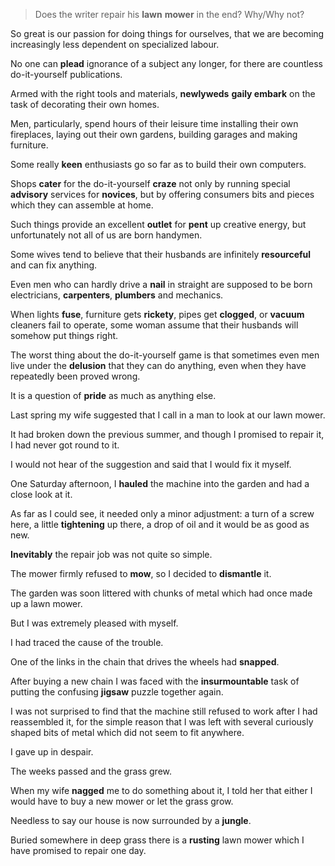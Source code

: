 > Does the writer repair his **lawn** **mower** in the end? Why/Why not?



So great is our passion for doing things for ourselves, that we are becoming increasingly less dependent on specialized labour.

No one can **plead** ignorance of a subject any longer, for there are countless do-it-yourself publications.

Armed with the right tools and materials, **newlyweds** **gaily embark** on the task of decorating their own homes.

Men, particularly, spend hours of their leisure time installing their own fireplaces, laying out their own gardens, building garages and making furniture.

Some really **keen** enthusiasts go so far as to build their own computers.

Shops **cater** for the do-it-yourself **craze** not only by running special **advisory** services for **novices**, but by offering consumers bits and pieces which they can assemble at home.

Such things provide an excellent **outlet** for **pent** up creative energy, but unfortunately not all of us are born handymen.



Some wives tend to believe that their husbands are infinitely **resourceful** and can fix anything.

Even men who can hardly drive a **nail** in straight are supposed to be born electricians, **carpenters**, **plumbers** and mechanics.

When lights **fuse**, furniture gets **rickety**, pipes get **clogged**, or **vacuum** cleaners fail to operate, some woman assume that their husbands will somehow put things right.

The worst thing about the do-it-yourself game is that sometimes even men live under the **delusion** that they can do anything, even when they have repeatedly been proved wrong.

It is a question of **pride** as much as anything else.



Last spring my wife suggested that I call in a man to look at our lawn mower.

It had broken down the previous summer, and though I promised to repair it, I had never got round to it.

I would not hear of the suggestion and said that I would fix it myself.

One Saturday afternoon, I **hauled** the machine into the garden and had a close look at it.

As far as I could see, it needed only a minor adjustment: a turn of a screw here, a little **tightening** up there, a drop of oil and it would be as good as new.

**Inevitably** the repair job was not quite so simple.

The mower firmly refused to **mow**, so I decided to **dismantle** it.

The garden was soon littered with chunks of metal which had once made up a lawn mower.

But I was extremely pleased with myself.

I had traced the cause of the trouble.

One of the links in the chain that drives the wheels had **snapped**.

After buying a new chain I was faced with the **insurmountable** task of putting the confusing **jigsaw** puzzle together again.

I was not surprised to find that the machine still refused to work after I had reassembled it, for the simple reason that I was left with several curiously shaped bits of metal which did not seem to fit anywhere.

I gave up in despair.

The weeks passed and the grass grew.

When my wife **nagged** me to do something about it, I told her that either I would have to buy a new mower or let the grass grow.

Needless to say our house is now surrounded by a **jungle**.

Buried somewhere in deep grass there is a **rusting** lawn mower which I have promised to repair one day.